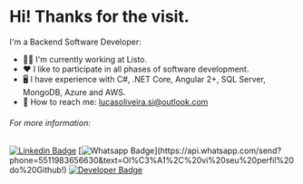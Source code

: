 # Hi! Thanks for the visit.

I'm a Backend Software Developer:
  
- :man_technologist: I'm currently working at Listo.
- :heart: I like to participate in all phases of software development.
- :desktop_computer: I have experience with C#, .NET Core, Angular 2+, SQL Server, MongoDB, Azure and AWS.
- :email: How to reach me: lucasoliveira.si@outlook.com

  
###### For more information:

[![Linkedin Badge](https://img.shields.io/badge/-LinkedIn-blue?style=flat-square&logo=Linkedin&logoColor=white&link=https://www.linkedin.com/in/lucas-oliveira-91a27716a/)](https://www.linkedin.com/in/lucas-oliveira-91a27716a/)
[![Whatsapp Badge](https://img.shields.io/badge/-Whatsapp-4CA143?style=flat-square&labelColor=4CA143&logo=whatsapp&logoColor=white&link=https://api.whatsapp.com/send?phone=5511983656630&text=Ol%C3%A1%2C%20vi%20seu%20perfil%20do%20Github!)](https://api.whatsapp.com/send?phone=5511983656630&text=Ol%C3%A1%2C%20vi%20seu%20perfil%20do%20Github!)
[![Developer Badge](https://img.shields.io/badge/-Portfolio-black?style=flat-square&logo=Dev&logoColor=white&link=https://https://devlucasoliveira.com/)](https://devlucasoliveira.com/)
